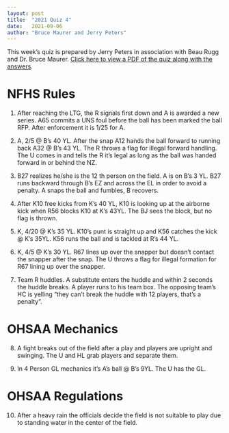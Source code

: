 ```yaml
---
layout: post
title:  "2021 Quiz 4"
date:   2021-09-06
author: "Bruce Maurer and Jerry Peters"
---
```


This week’s quiz is prepared by Jerry Peters in association with Beau Rugg
and Dr. Bruce Maurer. [Click here to view a PDF of the quiz along with the
answers](https://storage.googleapis.com/ohsaa-websites/quizzes/2021/2021-quiz-4.pdf).

<!--more-->

# NFHS Rules

1. After reaching the LTG, the R signals first down and A is awarded a new
   series. A65 commits a UNS foul before the ball
has been marked the ball RFP. After enforcement it is 1/25 for A.

2. A, 2/5 @ B’s 40 YL. After the snap A12 hands the ball forward to running back
   A32 @ B’s 43 YL. The R throws a flag
for illegal forward handling. The U comes in and tells the R it’s legal as long
as the ball was handed forward in or
behind the NZ.

3. B27 realizes he/she is the 12 th person on the field. A is on B’s 3 YL. B27
   runs backward through B’s EZ and across the
EL in order to avoid a penalty. A snaps the ball and fumbles, B recovers.

4. After K10 free kicks from K’s 40 YL, K10 is looking up at the airborne kick
   when R56 blocks K10 at K’s 43YL. The BJ
sees the block, but no flag is thrown.

5. K, 4/20 @ K’s 35 YL. K10’s punt is straight up and K56 catches the kick @ K’s
   35YL. K56 runs the ball and is tackled at
R’s 44 YL.

6. K, 4/5 @ K’s 30 YL. R67 lines up over the snapper but doesn’t contact the
   snapper after the snap. The U throws a flag
for illegal formation for R67 lining up over the snapper.

7. Team R huddles. A substitute enters the huddle and within 2 seconds the
   huddle breaks. A player runs to his team box.
The opposing team’s HC is yelling “they can’t break the huddle with 12 players,
that’s a penalty”.

# OHSAA Mechanics

8. A fight breaks out of the field after a play and players are upright and
   swinging. The U and HL grab players and
separate them.

9. In 4 Person GL mechanics it’s A’s ball @ B’s 9YL. The U has the GL.

# OHSAA Regulations

10. After a heavy rain the officials decide the field is not suitable to play
    due to standing water in the center of the field.
